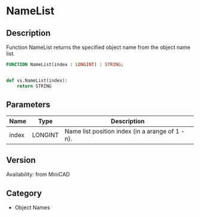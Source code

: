 # NameList

## Description
Function NameList returns the specified object name from the object name list. 

```pascal
FUNCTION NameList(index : LONGINT) : STRING;
```

```python

def vs.NameList(index):
    return STRING
```

## Parameters
|Name|Type|Description|
|---|---|---|
|index|LONGINT|Name list position index (in a arange of 1 - n).|

## Version
Availability: from MiniCAD
## Category
* Object Names

